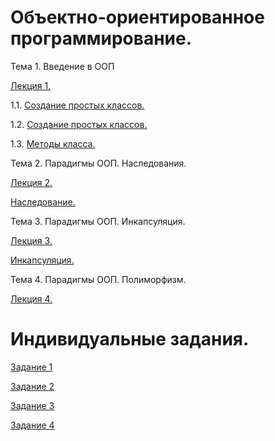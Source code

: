 # Объектно-ориентированное программирование.
Тема 1. Введение в ООП

[Лекция 1.](/Лекция1_ООП.ipynb)

1.1. [Создание простых классов.](/Пр_1_1.ipynb)

1.2. [Создание простых классов.](/Пр_1.2.ipynb)

1.3. [Методы класса.](/Пр_1.3.ipynb)

Тема 2. Парадигмы ООП. Наследования.

[Лекция 2.](/Лекция_2.ipynb)

[Наследование.](/ПР_2.ipynb)

Тема 3. Парадигмы ООП. Инкапсуляция.

[Лекция 3.](/Лекция_3.ipynb)

[Инкапсуляция.]()

Тема 4. Парадигмы ООП. Полиморфизм.

[Лекция 4.]()

# Индивидуальные задания.
[Задание 1](/Инд.задание1.ipynb)

[Задание 2](/Инд_задание2.ipynb)

[Задание 3](/Сабитова_Задание3.ipynb)

[Задание 4](/Инд4.ipynb)
